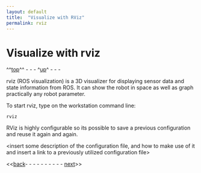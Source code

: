```yaml
---
layout: default
title:  "Visualize with RViz"
permalink: rviz
---
```


# Visualize with rviz

^^[top](main_menu)^^ - - - ^[up](ix_doing_more)^ - - - 

rviz (ROS visualization) is a 3D visualizer for displaying sensor data and state information from ROS. It can show the robot in space as well as graph practically any robot parameter.

To start rviz, type on the workstation command line:

  `rviz`

RViz is highly configurable so its possible to save a previous configuration and reuse it again and again.

<insert some description of the configuration file, and how to make use of it and insert a link to a previously utilized configuration file>

<<[back](workstation_setup)- - - - - - - - - - [next](fiducials)>>
